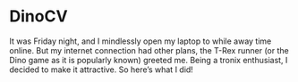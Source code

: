 # DinoCV

It was Friday night, and I mindlessly open my laptop to while away time
online. But my internet connection had other plans, the T-Rex runner (or the Dino game as it is
popularly known) greeted me. Being a tronix enthusiast, I decided to make it
attractive. So here’s what I did!


